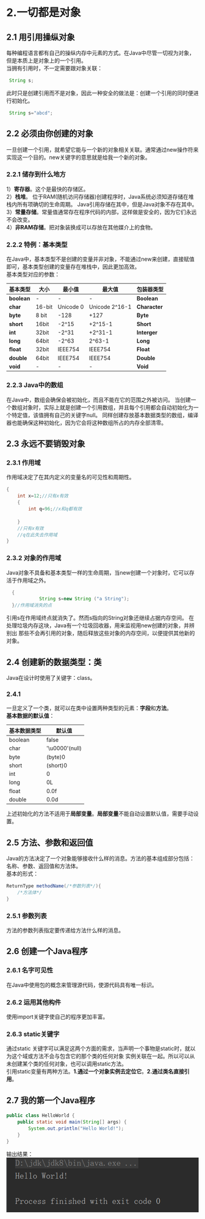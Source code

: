 # 2.一切都是对象
## 2.1 用引用操纵对象
每种编程语言都有自己的操纵内存中元素的方式。在Java中尽管一切视为对象，但是本质上是对象上的一个引用。  
当拥有引用时，不一定需要跟对象关联：
```java
 String s;
``` 
 此时只是创建引用而不是对象，因此一种安全的做法是：创建一个引用的同时便进行初始化。  
```java  
 String s="abcd";
  ```
## 2.2 必须由你创建的对象
一旦创建一个引用，就希望它能与一个新的对象相关关联。通常通过new操作符来实现这一个目的。new关键字的意思就是给我一个新的对象。
### 2.2.1 储存到什么地方
  1）**寄存器**。这个是最快的存储区。  
  2）**栈堆**。  位于RAM(随机访问存储器)创建程序时，Java系统必须知道存储在堆栈内所有项确切的生命周期。
  Java引用存储在其中，但是Java对象不存在其中。  
  3）**常量存储**。常量值通常存在程序代码的内部，这样做是安全的，因为它们永远不会改变。  
  4）**非RAM存储**。把对象装换成可以存放在其他媒介上的食物。  
### 2.2.2 特例：基本类型
在Java中，基本类型不是创建的变量并非对象，不能通过new来创建，直接赋值即可，基本类型创建的变量存在堆栈中，因此更加高效。  
基本类型对应的参数：  

| 基本类型  |大小|最小值|最大值|包装器类型|
|---|---|---|---|---|
|  **boolean** | -  | -  | -  | **Boolean** |
|  **char** |  16-bit | Unicode 0| Unicode 2^16-1  |**Character**   |
| **byte**  |8 bit   | -128  | +127  |**Byte**   |
|  **short** | 16bit  |  -2^15 |+2^15-1   |**Short**   |
|  **int** | 32bit  |-2^31   |+2^31-1   |**Interger**   |
| **long**  |64bit   |-2^63   |2^63-1   |**Long**  |
|  **float** |32bit   |IEEE754   |  IEEE754  |   **Float**|
|   **double**|64bit   |IEEE754    | IEEE754   |**Double**   |
| **void** | -  |  - |  - |**Void**   |
### 2.2.3 Java中的数组
在Java中，数组会确保会被初始化，而且不能在它的范围之外被访问。
当创建一个数组对象时，实际上就是创建一个引用数组，并且每个引用都会自动初始化为一个特定值，该值拥有自己的关键字null。
同样创建存放基本数据类型的数组，编译器也能确保这种初始化，因为它会将这种数组所占的内存全部清零。
## 2.3 永远不要销毁对象
### 2.3.1 作用域
作用域决定了在其内定义的变量名的可见性和周期性。
```java
{
    int x=12;//只有x有效
    {
        int q=96;//x和q都有效
        
    }
    //只有x有效
    //q在此失去作用域
}
```
### 2.3.2 对象的作用域
Java对象不具备和基本类型一样的生命周期，当new创建一个对象时，它可以存活于作用域之外。  
```java
  {
            String s=new String ("a String");
  }//作用域消失的点
```
引用s在作用域终点就消失了。然而s指向的String对象还继续占据内存空间。
在处理垃圾内存这块，Java有一个垃圾回收器，用来监视用new创建的对象，并辨别出
那些不会再引用的对象，随后释放这些对象的内存空间，以便提供其他新的对象。
## 2.4 创建新的数据类型：类
Java在设计时使用了关键字：class。  
### 2.4.1
一旦定义了一个类，就可以在类中设置两种类型的元素：**字段**和**方法**。  
**基本数据的默认值**：  


| 基本数据类型| 默认值 |
|---|---|
|  boolean|false  |
|  char|'\u0000'(null)  |
|  byte|(byte)0  |
|  short|(short)0  |
|  int|0  |
|  long|0L  |
| float |0.0f  |
|  double|0.0d  |
上述初始化的方法不适用于**局部变量**。**局部变量**不能自动设置默认值，需要手动设置。
## 2.5 方法、参数和返回值
Java的方法决定了一个对象能够接收什么样的消息。方法的基本组成部分包括：名称、参数、返回值和方法体。  
基本的形式：
```java
ReturnType methodName(/*参数列表*/){
    /*方法体*/
}
```
### 2.5.1 参数列表
方法的参数列表指定要传递给方法什么样的消息。
## 2.6 创建一个Java程序
### 2.6.1 名字可见性
在Java中使用包的概念来管理源代码，使源代码具有唯一标识。
### 2.6.2 运用其他构件
使用import关键字使自己的程序更加丰富。
### 2.6.3 static关键字
通过static 关键字可以满足这两个方面的需求，当声明一个事物是static时，就以为这个域或方法不会与包含它的那个类的任何对象
实例关联在一起。所以可以从未创建某个类的任何对象，也可以调用static方法。  
引用static变量有两种方法。**1.通过一个对象实例去定位它**。**2.通过类名直接引用**。
## 2.7 我的第一个Java程序
```java
public class HelloWorld {
    public static void main(String[] args) {
        System.out.println("Hello World!");
    }
}
```
输出结果：  
![helloworld](images/helloworld.png) 
